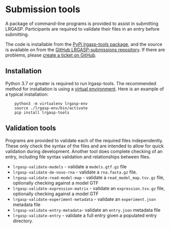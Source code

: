 # Submission tools

A package of command-line programs is provided to assist in submitting LRGASP.  Participants are required to validate their files in
an entry before submitting.

The code is installable from the [PyPi lrgasp-tools package](https://pypi.org/project/lrgasp-tools/), and the
source is available on from the [GitHub LRGASP-submissions repository](https://github.com/LRGASP/lrgasp-submissions).
If there are problems, please [create a ticket on GitHub](https://github.com/LRGASP/lrgasp-submissions/issues).

## Installation

Python 3.7 or greater is required to run lrgasp-tools.  The recommended method for installation is using
a [virtual environment](https://docs.python.org/3/tutorial/venv.html).  Here is an example
of a typical installation:

```
    python3 -m virtualenv lrgasp-env
    source ./lrgasp-env/bin/activate
    pip install lrgasp-tools
```

## Validation tools

Programs are provided to validate each of the required files independently.
These only check the syntax of the files and are intended to allow for quick
validation during development.  Another tool does complete checking of an entry,
including file syntax validation and relationships between files.

- `lrgasp-validate-models` - validate a `models.gtf.gz` file
- `lrgasp-validate-de-novo-rna` - validate a `rna.fasta.gz` file.
- `lrgasp-validate-read-model-map` - validate a `read_model_map.tsv.gz` file, optionally checking against a model GTF
- `lrgasp-validate-expression-matrix` - validate an `expression.tsv.gz` file, optionally checking against a model GTF
- `lrgasp-validate-experiment-metadata` - validate an `experiment.json` metadata file
- `lrgasp-validate-entry-metadata`- validate an `entry.json` metadata file
- `lrgasp-validate-entry` - validate a full entry given a populated entry directory.
